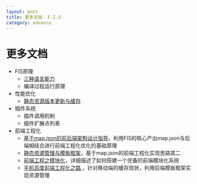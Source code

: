 ```yaml
---
layout: post
title: 更多文档- F.I.S
category: advance
---
```


# 更多文档

 - FIS原理
     - [三种语言能力](/docs/advance/fis-standard.html)
     - 编译过程运行原理
 - 性能优化
     - [静态资源版本更新与缓存](http://www.infoq.com/cn/articles/front-end-engineering-and-performance-optimization-part1)
 - 插件系统
     - 插件调用机制
     - 插件扩展点列表
 - 前端工程化
     - [基于map.json的前后端架构设计指导](/docs/more/mapjson.html)，利用FIS的核心产出map.json与后端相结合进行前端工程化优化的基础原理
     - [静态资源管理与模板框架](http://www.infoq.com/cn/articles/front-end-engineering-and-performance-optimization-part2/)，基于map.json的前端工程化实现思路其二
     - [前端工程之模块化](http://fex.baidu.com/blog/2014/03/fis-module/)，详细描述了如何搭建一个完备的前端模块化系统
     - [手机百度前端工程化之路
](http://mweb.baidu.com/p/baidusearch-front-end-road.html)，针对移动端的缓存现状，利用后端模板框架实现资源管理